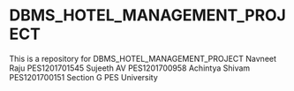 # DBMS_HOTEL_MANAGEMENT_PROJECT
This is a repository for DBMS_HOTEL_MANAGEMENT_PROJECT
Navneet Raju PES1201701545
Sujeeth AV  PES1201700958
Achintya Shivam PES1201700151
Section G
PES University
